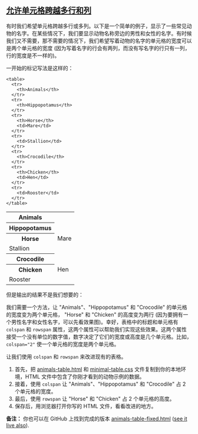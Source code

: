 ## [允许单元格跨越多行和列](https://developer.mozilla.org/zh-CN/docs/Learn/HTML/Tables/Basics#允许单元格跨越多行和列 "Permalink to 允许单元格跨越多行和列")

有时我们希望单元格跨越多行或多列。以下是一个简单的例子，显示了一些常见动物的名字。在某些情况下，我们要显示动物名称旁边的男性和女性的名字。有时候我们又不需要，那不需要的情况下，我们希望写着动物的名字的单元格的宽度可以是两个单元格的宽度 (因为写着名字的行会有两列，而没有写名字的行只有一列，行的宽度是不一样的)。

一开始的标记写法是这样的：

```
<table>
  <tr>
    <th>Animals</th>
  </tr>
  <tr>
    <th>Hippopotamus</th>
  </tr>
  <tr>
    <th>Horse</th>
    <td>Mare</td>
  </tr>
  <tr>
    <td>Stallion</td>
  </tr>
  <tr>
    <th>Crocodile</th>
  </tr>
  <tr>
    <th>Chicken</th>
    <td>Hen</td>
  </tr>
  <tr>
    <td>Rooster</td>
  </tr>
</table>
```

<table>
  <tr>
    <th>Animals</th>
  </tr>
  <tr>
    <th>Hippopotamus</th>
  </tr>
  <tr>
    <th>Horse</th>
    <td>Mare</td>
  </tr>
  <tr>
    <td>Stallion</td>
  </tr>
  <tr>
    <th>Crocodile</th>
  </tr>
  <tr>
    <th>Chicken</th>
    <td>Hen</td>
  </tr>
  <tr>
    <td>Rooster</td>
  </tr>
</table>

但是输出的结果不是我们想要的：

我们需要一个方法，让 "Animals"、"Hippopotamus" 和 "Crocodile" 的单元格的宽度变为两个单元格， "Horse" 和 "Chicken" 的高度变为两行 (因为要拥有一个男性名字和女性名字，可以先看效果图)。幸好，表格中的标题和单元格有 `colspan` 和 `rowspan` 属性，这两个属性可以帮助我们实现这些效果。这两个属性接受一个没有单位的数字值，数字决定了它们的宽度或高度是几个单元格。比如，`colspan="2"` 使一个单元格的宽度是两个单元格。

让我们使用 `colspan` 和 `rowspan` 来改进现有的表格。

1.  首先，把 [animals-table.html](https://github.com/mdn/learning-area/blob/master/html/tables/basic/animals-table.html) 和 [minimal-table.css](https://github.com/mdn/learning-area/blob/master/html/tables/basic/minimal-table.css) 文件复制到你的本地环境，HTML 文件中包含了你刚才看到的动物示例的数据。
2.  接着，使用 `colspan` 让 "Animals"、"Hippopotamus" 和 "Crocodile" 占 2 个单元格的宽度。
3.  最后，使用 `rowspan` 让 "Horse" 和 "Chicken" 占 2 个单元格的高度。
4.  保存后，用浏览器打开你写的 HTML 文件，看看改进的地方。

**备注：** 你也可以在 GitHub 上找到完成的版本 [animals-table-fixed.html](https://github.com/mdn/learning-area/blob/master/html/tables/basic/animals-table-fixed.html) ([see it live also](https://mdn.github.io/learning-area/html/tables/basic/animals-table-fixed.html)).